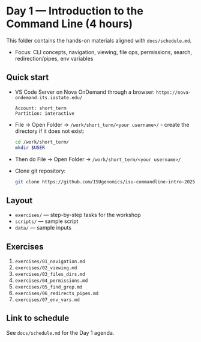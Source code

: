 # Day 1 — Introduction to the Command Line (4 hours)

This folder contains the hands-on materials aligned with `docs/schedule.md`.

- Focus: CLI concepts, navigation, viewing, file ops, permissions, search, redirection/pipes, env variables

## Quick start

- VS Code Server on Nova OnDemand through a browser: `https://nova-ondemand.its.iastate.edu/`
  ```
  Account: short_term
  Partition: interactive
  ```
- File -> Open Folder -> `/work/short_term/<your username>/` - create the directory if it does not exist:
  ```bash
  cd /work/short_term/
  mkdir $USER
  ```
- Then do File -> Open Folder -> `/work/short_term/<your username>/`

- Clone git repository:
  ```bash
  git clone https://github.com/ISUgenomics/isu-commandline-intro-2025.git
  ```

## Layout

- `exercises/` — step-by-step tasks for the workshop
- `scripts/` — sample script
- `data/` — sample inputs

## Exercises

1. `exercises/01_navigation.md`
2. `exercises/02_viewing.md`
3. `exercises/03_files_dirs.md`
4. `exercises/04_permissions.md`
5. `exercises/05_find_grep.md`
6. `exercises/06_redirects_pipes.md`
7. `exercises/07_env_vars.md`

## Link to schedule

See `docs/schedule.md` for the Day 1 agenda.
